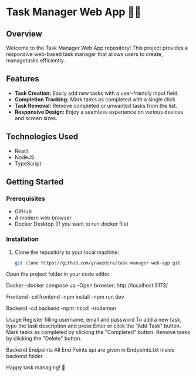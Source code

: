 # Task Manager Web App 📝✅

## Overview

Welcome to the Task Manager Web App repository! This project provides a responsive web-based task manager that allows users to create, managetasks efficiently.


## Features

- **Task Creation:** Easily add new tasks with a user-friendly input field.
- **Completion Tracking:** Mark tasks as completed with a single click.
- **Task Removal:** Remove completed or unwanted tasks from the list.
- **Responsive Design:** Enjoy a seamless experience on various devices and screen sizes.

## Technologies Used

- React
- NodeJS
- TypeScript

## Getting Started

### Prerequisites

- GitHub
- A modern web browser
- Docker Desktop (If you want to run docker file)

### Installation

1. Clone the repository to your local machine:

   ```bash
   git clone https://github.com/yraazdura/task-manager-web-app.git

Open the project folder in your code editor.

Docker
-docker compose up
-Open browser: http://localhost:5173/

Frontend
-cd frontend
-npm install
-npm run dev

Backend
-cd backend 
-npm install
-nodemon

Usage
Register filling username, email and password
To add a new task, type the task description and press Enter or click the "Add Task" button.
Mark tasks as completed by clicking the "Completed" button.
Remove tasks by clicking the "Delete" button.

Backend Endpoints
All End Points api are given in Endpoints.txt inside backend folder.

Happy task managing! 🚀
